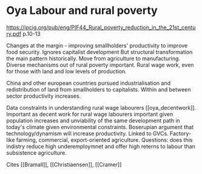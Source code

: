 # Oya Labour and rural poverty

https://ipcig.org/pub/eng/PIF44_Rural_poverty_reduction_in_the_21st_century.pdf
p.10-13

Changes at the margin - improving smallholders' productivity to improve food security. Ignores capitalist development
But structural transformation the main pattern historically. Move from agriculture to manufacturing.
Diverse mechanisms out of rural poverty important.
Rural wage work, even for those with land and low levels of production.

China and other european countries pursued industrialisation and redistribution of land from smallholders to capitalists.
Within and between sector productivity increases.

Data constraints in understanding rural wage labourers [[oya_decentwork]]. 
Important as decent work for rural wage labourers important given population increases and unviability of the same development path in today's climate given environmental constraints.
Boserupian argument that technology/dynamism will increase productivity. Linked to GVCs.
Factory-like farming, commercial, export-oriented agriculture.
Questions: does this indistry reduce high underemploymnet and offer high reterns to labour than subsistence agriculture.

Cites [[Bramall]], [[Christiaensen]], [[Cramer]]

